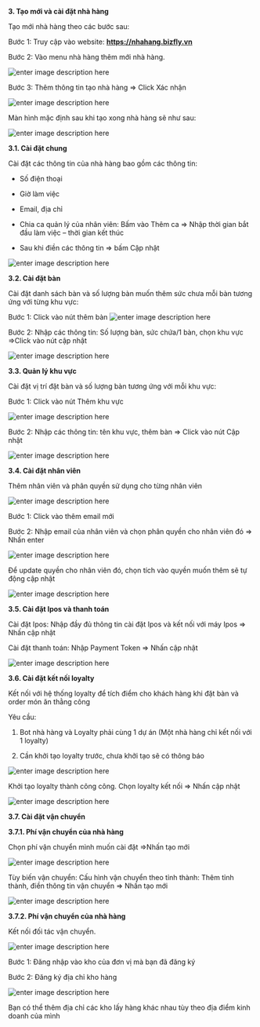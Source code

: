 
**3. Tạo mới và cài đặt nhà hàng**

Tạo mới nhà hàng theo các bước sau:

Bước 1: Truy cập vào website: **https://nhahang.bizfly.vn**

Bước 2:  Vào menu nhà hàng thêm mới nhà hàng.

![enter image description here](https://static8.muarecdn.com/original/muare/images/2020/05/12/5595473_thc3aamnhc3a0hc3a0ngms.png)

Bước 3: Thêm thông tin tạo nhà hàng => Click Xác nhận

![enter image description here](https://static8.muarecdn.com/original/muare/images/2020/05/12/5595464_te1baa1ome1bb9binhc3a0hc3a0ng.png)

Màn hình mặc định sau khi tạo xong nhà hàng sẽ như sau:

![enter image description here](https://static8.muarecdn.com/original/muare/images/2020/05/12/5595487_me1bab7cc491e1bb8bnh.png)

 **3.1. Cài đặt chung**

Cài đặt các thông tin của nhà hàng bao gồm các thông tin:

- Số điện thoại

- Giờ làm việc

- Email, địa chỉ

- Chia ca quản lý của nhân viên: Bấm vào Thêm ca => Nhập thời gian bắt đầu làm việc – thời gian kết thúc

- Sau khi điền các thông tin => bấm Cập nhật

![enter image description here](https://static8.muarecdn.com/original/muare/images/2020/05/12/5595490_thongtinchung.png)

**3.2. Cài đặt bàn**
 
 Cài đặt danh sách bàn và số lượng bàn muốn thêm sức chưa mỗi bàn tương ứng với từng khu vực:
 
 Bước 1: Click vào nút thêm bàn ![enter image description here](https://static8.muarecdn.com/original/muare/images/2020/05/12/5595545_quanlyban.png)
 
 Bước 2: Nhập các thông tin: Số lượng bàn, sức chứa/1 bàn, chọn khu vực =>Click vào nút cập nhật
 
 ![enter image description here](https://static8.muarecdn.com/original/muare/images/2020/05/12/5595587_thc3aambc3a0nchitie1babft.png)
 
 **3.3. Quản lý khu vực**

Cài đặt vị trí đặt bàn và số lượng bàn tương ứng với mỗi khu vực:

Bước 1: Click vào nút Thêm khu vực

![enter image description here](https://static8.muarecdn.com/original/muare/images/2020/05/12/5595510_khuve1bbb1c.png)

Bước 2: Nhập các thông tin: tên khu vực, thêm bàn => Click vào nút Cập nhật

![enter image description here](https://static8.muarecdn.com/original/muare/images/2020/05/12/5595522_thc3aamkhuve1bbb1c.png)

 **3.4. Cài đặt nhân viên**

Thêm nhân viên và phân quyền sử dụng cho từng nhân viên

![enter image description here](https://static8.muarecdn.com/original/muare/images/2020/05/12/5595605_thc3aamnhc3a2nvic3aan.png)

Bước 1: Click vào thêm email mới

Bước 2: Nhập email của nhân viên và chọn phân quyền cho nhân viên đó => Nhấn enter

![enter image description here](https://static8.muarecdn.com/original/muare/images/2020/05/12/5595624_thc3aamnhc3a2nvienms.png)

Để update quyền cho nhân viên đó, chọn tích vào quyền muốn thêm sẽ tự động cập nhật

![enter image description here](https://static8.muarecdn.com/original/muare/images/2020/05/12/5595641_ce1baadpnhe1baadtquye1bb81n.png)

**3.5. Cài đặt Ipos và thanh toán**

Cài đặt Ipos: Nhập đầy đủ thông tin cài đặt Ipos và kết nối với máy Ipos => Nhấn cập nhật

Cài đặt thanh toán: Nhập Payment Token => Nhấn cập nhật

![enter image description here](https://static8.muarecdn.com/original/muare/images/2020/05/12/5595677_congthanhtoc3a1n.png)

 **3.6. Cài đặt kết nối loyalty**
 
 Kết nối với hệ thống loyalty để tích điểm cho khách hàng khi đặt bàn và order món ăn thằng công
 
 Yêu cầu:
 
1.  Bot nhà hàng và Loyalty phải cùng 1 dự án (Một nhà hàng chỉ kết nối với 1 loyalty)

2.  Cần khởi tạo loyalty trước, chưa khởi tạo sẽ có thông báo

![enter image description here](https://static8.muarecdn.com/original/muare/images/2020/05/12/5595690_photo-2020-05-12-11-08-04.jpg)

Khởi tạo loyalty thành công công. Chọn loyalty kết nối => Nhấn cập nhật

![enter image description here](https://static8.muarecdn.com/original/muare/images/2020/05/12/5595761_ke1babftne1bb91iloyalty.png)

 **3.7. Cài đặt vận chuyển**
 
 **3.7.1.  Phí vận chuyển của nhà hàng**
 
 Chọn phí vận chuyển mình muốn cài đặt =>Nhấn tạo mới
 
 ![enter image description here](https://static8.muarecdn.com/original/muare/images/2020/05/12/5595766_phc3adve1baadnchuye1bb83n.png)
 
 Tùy biến vận chuyển: Cấu hình vận chuyển theo tỉnh thành: Thêm tỉnh thành, điền thông tin vận chuyển => Nhấn tạo mới
 
 ![enter image description here](https://static8.muarecdn.com/original/muare/images/2020/05/12/5595854_te1bb89nhthc3a0nh.png)

 **3.7.2.  Phí vận chuyển của nhà hàng**
 
Kết nối đối tác vận chuyển.

![enter image description here](https://static8.muarecdn.com/original/muare/images/2020/05/12/5595856_tc3a0ikhoe1baa3n.png)

Bước 1: Đăng nhập vào kho của đơn vị mà bạn đã đăng ký

Bước 2: Đăng ký địa chỉ kho hàng

![enter image description here](https://static8.muarecdn.com/original/muare/images/2020/05/12/5595857_kho.png)

Bạn có thể thêm địa chỉ các kho lấy hàng khác nhau tùy theo địa điểm kinh doanh của mình

